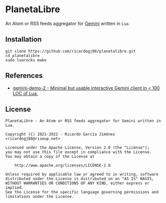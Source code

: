 # PlanetaLibre

An Atom or RSS feeds aggregator for [Gemini](https://gemini.circumlunar.space/) written in `Lua`.

## Installation

    git clone https://github.com/ricardogj08/planetalibre.git
    cd planetalibre
    sudo luarocks make

## References

* [gemini-demo-2 - Minimal but usable interactive Gemini client in < 100 LOC of Lua.](https://tildegit.org/solderpunk/gemini-demo-2)

## License

    PlanetaLibre - An Atom or RSS feeds aggregator for Gemini written in Lua.

    Copyright (C) 2021-2022 - Ricardo García Jiménez <ricardogj08@riseup.net>

    Licensed under the Apache License, Version 2.0 (the "License");
    you may not use this file except in compliance with the License.
    You may obtain a copy of the License at

        http://www.apache.org/licenses/LICENSE-2.0

    Unless required by applicable law or agreed to in writing, software
    distributed under the License is distributed on an "AS IS" BASIS,
    WITHOUT WARRANTIES OR CONDITIONS OF ANY KIND, either express or implied.
    See the License for the specific language governing permissions and
    limitations under the License.
